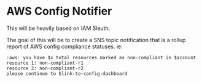 # AWS Config Notifier
This will be heavily based on IAM Sleuth.

The goal of this will be to create a SNS topic notification that is a rollup report of AWS config compliance statuses.
ie:
```
:aws: you have $x total resources marked as non-compliant in $account
resource 1: non-compliant-r1
resource 2: non-compliant-r2
please continue to $link-to-config-dashboard
```